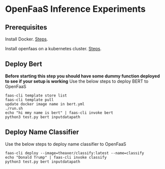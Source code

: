 # OpenFaaS Inference Experiments
## Prerequisites
Install Docker. [Steps](https://docs.docker.com/get-docker/).

Install openfaas on a kubernetes cluster. [Steps](https://docs.openfaas.com/deployment/kubernetes/#install-the-openfaas-chart-using-arkade-or-helm).

## Deploy Bert
**Before starting this step you should have some dummy function deployed to see if your setup is working**
Use the below steps to deploy BERT to OpenFaaS
```
faas-cli template store list
faas-cli template pull
update docker image name in bert.yml
./run.sh
echo "hi mmy name is bert" | faas-cli invoke bert
python3 test.py bert inputdatapath
```

## Deploy Name Classifier
Use the below steps to deploy name classifier to OpenFaaS
```
faas-cli deploy --image=theaxer/classify:latest --name=classify
echo "Donald Trump" | faas-cli invoke classify
python3 test.py bert inputdatapath
```
